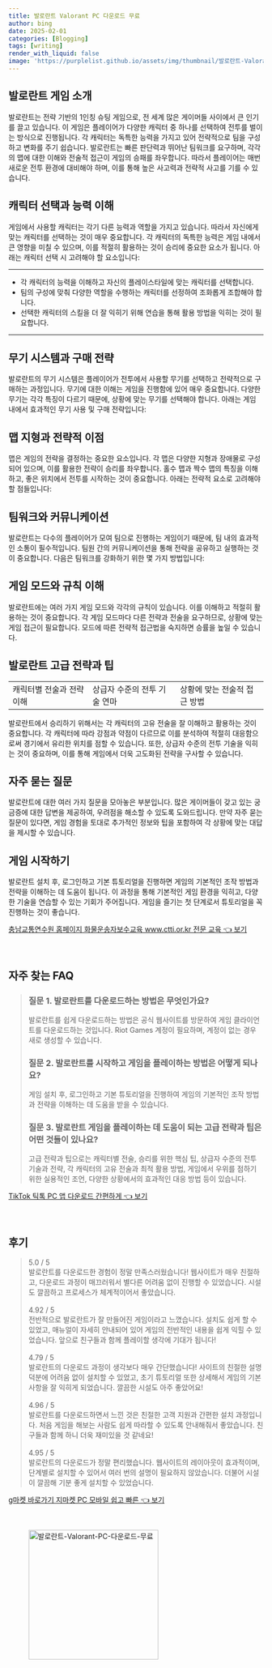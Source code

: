 ```yaml
---
title: 발로란트 Valorant PC 다운로드 무료
author: bing
date: 2025-02-01
categories: [Blogging]
tags: [writing]
render_with_liquid: false
image: 'https://purplelist.github.io/assets/img/thumbnail/발로란트-Valorant-PC-다운로드-무료.webp'
---
```



<h2 id='게임 소개'>발로란트 게임 소개</h2>

<p>발로란트는 전략 기반의 1인칭 슈팅 게임으로, 전 세계 많은 게이머들 사이에서 큰 인기를 끌고 있습니다. 이 게임은 플레이어가 다양한 캐릭터 중 하나를 선택하여 전투를 벌이는 방식으로 진행됩니다. 각 캐릭터는 독특한 능력을 가지고 있어 전략적으로 팀을 구성하고 변화를 주기 쉽습니다. 발로란트는 빠른 판단력과 뛰어난 팀워크를 요구하며, 각각의 맵에 대한 이해와 전술적 접근이 게임의 승패를 좌우합니다. 따라서 플레이어는 매번 새로운 전투 환경에 대비해야 하며, 이를 통해 높은 사고력과 전략적 사고를 기를 수 있습니다.</p>

<h2 id='캐릭터 선택과 능력 이해'>캐릭터 선택과 능력 이해</h2>

<p>게임에서 사용할 캐릭터는 각기 다른 능력과 역할을 가지고 있습니다. 따라서 자신에게 맞는 캐릭터를 선택하는 것이 매우 중요합니다. 각 캐릭터의 독특한 능력은 게임 내에서 큰 영향을 미칠 수 있으며, 이를 적절히 활용하는 것이 승리에 중요한 요소가 됩니다. 아래는 캐릭터 선택 시 고려해야 할 요소입니다:</p>

<hr />

<ul>
    <li>각 캐릭터의 능력을 이해하고 자신의 플레이스타일에 맞는 캐릭터를 선택합니다.</li>
    <li>팀의 구성에 맞춰 다양한 역할을 수행하는 캐릭터를 선정하여 조화롭게 조합해야 합니다.</li>
    <li>선택한 캐릭터의 스킬을 더 잘 익히기 위해 연습을 통해 활용 방법을 익히는 것이 필요합니다.</li>
</ul>

<hr />

<h2 id='무기 시스템과 구매 전략'>무기 시스템과 구매 전략</h2>

<p>발로란트의 무기 시스템은 플레이어가 전투에서 사용할 무기를 선택하고 전략적으로 구매하는 과정입니다. 무기에 대한 이해는 게임을 진행함에 있어 매우 중요합니다. 다양한 무기는 각각 특징이 다르기 때문에, 상황에 맞는 무기를 선택해야 합니다. 아래는 게임 내에서 효과적인 무기 사용 및 구매 전략입니다:</p>

<h2 id='맵 지형과 전략적 이점'>맵 지형과 전략적 이점</h2>

<p>맵은 게임의 전략을 결정하는 중요한 요소입니다. 각 맵은 다양한 지형과 장애물로 구성되어 있으며, 이를 활용한 전략이 승리를 좌우합니다. 홀수 맵과 짝수 맵의 특징을 이해하고, 좋은 위치에서 전투를 시작하는 것이 중요합니다. 아래는 전략적 요소로 고려해야 할 점들입니다:</p>

<h2 id='팀워크와 커뮤니케이션'>팀워크와 커뮤니케이션</h2>

<p>발로란트는 다수의 플레이어가 모여 팀으로 진행하는 게임이기 때문에, 팀 내의 효과적인 소통이 필수적입니다. 팀원 간의 커뮤니케이션을 통해 전략을 공유하고 실행하는 것이 중요합니다. 다음은 팀워크를 강화하기 위한 몇 가지 방법입니다:</p>

<h2 id='게임 모드와 규칙 이해'>게임 모드와 규칙 이해</h2>

<p>발로란트에는 여러 가지 게임 모드와 각각의 규칙이 있습니다. 이를 이해하고 적절히 활용하는 것이 중요합니다. 각 게임 모드마다 다른 전략과 전술을 요구하므로, 상황에 맞는 게임 접근이 필요합니다. 모드에 따른 전략적 접근법을 숙지하면 승률을 높일 수 있습니다.</p>

<h2 id='발로란트 팁과 고급 전략'>발로란트 고급 전략과 팁</h2>

<table>
    <tr>
        <td>캐릭터별 전술과 전략 이해</td>
        <td>상급자 수준의 전투 기술 연마</td>
        <td>상황에 맞는 전술적 접근 방법</td>
    </tr>
</table>

<p>발로란트에서 승리하기 위해서는 각 캐릭터의 고유 전술을 잘 이해하고 활용하는 것이 중요합니다. 각 캐릭터에 따라 강점과 약점이 다르므로 이를 분석하여 적절히 대응함으로써 경기에서 유리한 위치를 점할 수 있습니다. 또한, 상급자 수준의 전투 기술을 익히는 것이 중요하며, 이를 통해 게임에서 더욱 고도화된 전략을 구사할 수 있습니다.</p>

<h2 id='자주 묻는 질문'>자주 묻는 질문</h2>

<p>발로란트에 대한 여러 가지 질문을 모아놓은 부분입니다. 많은 게이머들이 갖고 있는 궁금증에 대한 답변을 제공하여, 우려점을 해소할 수 있도록 도와드립니다. 만약 자주 묻는 질문이 있다면, 게임 경험을 토대로 추가적인 정보와 팁을 포함하여 각 상황에 맞는 대답을 제시할 수 있습니다.</p>

<h2 id='게임 시작하기'>게임 시작하기</h2>

<p>발로란트 설치 후, 로그인하고 기본 튜토리얼을 진행하면 게임의 기본적인 조작 방법과 전략을 이해하는 데 도움이 됩니다. 이 과정을 통해 기본적인 게임 환경을 익히고, 다양한 기술을 연습할 수 있는 기회가 주어집니다. 게임을 즐기는 첫 단계로서 튜토리얼을 꼭 진행하는 것이 좋습니다.</p>


<p><a class="click-button" title="충남교통연수원 홈페이지 화물운송자보수교육 www.ctti.or.kr 전문 교육" href="https://purplelist.github.io/posts/%EC%B6%A9%EB%82%A8%EA%B5%90%ED%86%B5%EC%97%B0%EC%88%98%EC%9B%90-%ED%99%88%ED%8E%98%EC%9D%B4%EC%A7%80-%ED%99%94%EB%AC%BC%EC%9A%B4%EC%86%A1%EC%9E%90%EB%B3%B4%EC%88%98%EA%B5%90%EC%9C%A1-www.ctti.or.kr-%EC%A0%84%EB%AC%B8-%EA%B5%90%EC%9C%A1/" rel="dofollow">충남교통연수원 홈페이지 화물운송자보수교육 www.ctti.or.kr 전문 교육 👈 보기</a></p><br>
<h2 id='자주_찾는_FAQ'>자주 찾는 FAQ</h2>
<div itemscope="" itemtype="https://schema.org/FAQPage"> 
<blockquote> 
<div itemscope="" itemprop="mainEntity" itemtype="https://schema.org/Question"> 
<h3 itemprop="name">질문 1. 발로란트를 다운로드하는 방법은 무엇인가요?</h3> 
<div itemscope="" itemprop="acceptedAnswer" itemtype="https://schema.org/Answer"> 
<span itemprop="text"> 
<p>발로란트를 쉽게 다운로드하는 방법은 공식 웹사이트를 방문하여 게임 클라이언트를 다운로드하는 것입니다. Riot Games 계정이 필요하며, 계정이 없는 경우 새로 생성할 수 있습니다.</p> 
</span> 
</div> 
</div> 

<div itemscope="" itemprop="mainEntity" itemtype="https://schema.org/Question"> 
<h3 itemprop="name">질문 2. 발로란트를 시작하고 게임을 플레이하는 방법은 어떻게 되나요?</h3> 
<div itemscope="" itemprop="acceptedAnswer" itemtype="https://schema.org/Answer"> 
<span itemprop="text"> 
<p>게임 설치 후, 로그인하고 기본 튜토리얼을 진행하여 게임의 기본적인 조작 방법과 전략을 이해하는 데 도움을 받을 수 있습니다.</p> 
</span> 
</div> 
</div> 

<div itemscope="" itemprop="mainEntity" itemtype="https://schema.org/Question"> 
<h3 itemprop="name">질문 3. 발로란트 게임을 플레이하는 데 도움이 되는 고급 전략과 팁은 어떤 것들이 있나요?</h3> 
<div itemscope="" itemprop="acceptedAnswer" itemtype="https://schema.org/Answer"> 
<span itemprop="text"> 
<p>고급 전략과 팁으로는 캐릭터별 전술, 승리를 위한 핵심 팁, 상급자 수준의 전투 기술과 전략, 각 캐릭터의 고유 전술과 최적 활용 방법, 게임에서 우위를 점하기 위한 실용적인 조언, 다양한 상황에서의 효과적인 대응 방법 등이 있습니다.</p> 
</span> 
</div> 
</div> 
</blockquote> 
</div>
<p><a class="click-button" title="TikTok 틱톡 PC 앱 다운로드 간편하게" href="https://purplelist.github.io/posts/TikTok-%ED%8B%B1%ED%86%A1-PC-%EC%95%B1-%EB%8B%A4%EC%9A%B4%EB%A1%9C%EB%93%9C-%EA%B0%84%ED%8E%B8%ED%95%98%EA%B2%8C/" rel="dofollow">TikTok 틱톡 PC 앱 다운로드 간편하게 👈 보기</a></p><br>
<h2 id='후기'>후기</h2>
<div itemscope itemtype="https://schema.org/Product">
  <blockquote>
  <div itemprop="review" itemscope itemtype="https://schema.org/Review">
      <div itemprop="reviewRating" itemscope itemtype="https://schema.org/Rating"> <span itemprop="ratingValue">5.0</span> / <span itemprop="bestRating">5</span> </div>
      <span itemprop="reviewBody">발로란트를 다운로드한 경험이 정말 만족스러웠습니다! 웹사이트가 매우 친절하고, 다운로드 과정이 매끄러워서 별다른 어려움 없이 진행할 수 있었습니다. 시설도 깔끔하고 프로세스가 체계적이어서 좋았습니다.</span>
  </div>
  <br>
  <div itemprop="review" itemscope itemtype="https://schema.org/Review">
      <div itemprop="reviewRating" itemscope itemtype="https://schema.org/Rating"> <span itemprop="ratingValue">4.92</span> / <span itemprop="bestRating">5</span> </div>
      <span itemprop="reviewBody">전반적으로 발로란트가 잘 만들어진 게임이라고 느꼈습니다. 설치도 쉽게 할 수 있었고, 매뉴얼이 자세히 안내되어 있어 게임의 전반적인 내용을 쉽게 익힐 수 있었습니다. 앞으로 친구들과 함께 플레이할 생각에 기대가 됩니다!</span>
  </div>
  <br>
  <div itemprop="review" itemscope itemtype="https://schema.org/Review">
      <div itemprop="reviewRating" itemscope itemtype="https://schema.org/Rating"> <span itemprop="ratingValue">4.79</span> / <span itemprop="bestRating">5</span> </div>
      <span itemprop="reviewBody">발로란트의 다운로드 과정이 생각보다 매우 간단했습니다! 사이트의 친절한 설명 덕분에 어려움 없이 설치할 수 있었고, 초기 튜토리얼 또한 상세해서 게임의 기본 사항을 잘 익히게 되었습니다. 깔끔한 시설도 아주 좋았어요!</span>
  </div>
  <br>
  <div itemprop="review" itemscope itemtype="https://schema.org/Review">
      <div itemprop="reviewRating" itemscope itemtype="https://schema.org/Rating"> <span itemprop="ratingValue">4.96</span> / <span itemprop="bestRating">5</span> </div>
      <span itemprop="reviewBody">발로란트를 다운로드하면서 느낀 것은 친절한 고객 지원과 간편한 설치 과정입니다. 처음 게임을 해보는 사람도 쉽게 따라할 수 있도록 안내해줘서 좋았습니다. 친구들과 함께 하니 더욱 재미있을 것 같네요!</span>
  </div>
  <br>
  <div itemprop="review" itemscope itemtype="https://schema.org/Review">
      <div itemprop="reviewRating" itemscope itemtype="https://schema.org/Rating"> <span itemprop="ratingValue">4.95</span> / <span itemprop="bestRating">5</span> </div>
      <span itemprop="reviewBody">발로란트의 다운로드가 정말 편리했습니다. 웹사이트의 레이아웃이 효과적이며, 단계별로 설치할 수 있어서 여러 번의 설명이 필요하지 않았습니다. 더불어 시설이 깔끔해 기분 좋게 설치할 수 있었습니다.</span>
  </div>
  </blockquote>
</div>
<p><a class="click-button" title="g마켓 바로가기 지마켓 PC 모바일 쉽고 빠른" href="https://purplelist.github.io/posts/g%EB%A7%88%EC%BC%93-%EB%B0%94%EB%A1%9C%EA%B0%80%EA%B8%B0-%EC%A7%80%EB%A7%88%EC%BC%93-PC-%EB%AA%A8%EB%B0%94%EC%9D%BC-%EC%89%BD%EA%B3%A0-%EB%B9%A0%EB%A5%B8/" rel="dofollow">g마켓 바로가기 지마켓 PC 모바일 쉽고 빠른 👈 보기</a></p><br>
<figure class="image"><img src="https://purplelist.github.io/assets/img/thumbnail/발로란트-Valorant-PC-다운로드-무료.webp" alt="발로란트-Valorant-PC-다운로드-무료" width="256" height="256"></figure>